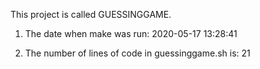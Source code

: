 This project is called  GUESSINGGAME.

1. The date when make was run:
2020-05-17 13:28:41

2. The number of lines of code in guessinggame.sh is:
21
